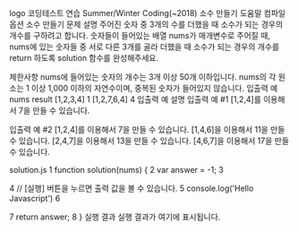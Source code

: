 logo
코딩테스트 연습
Summer/Winter Coding(~2018)
소수 만들기
도움말
컴파일 옵션
소수 만들기
문제 설명
주어진 숫자 중 3개의 수를 더했을 때 소수가 되는 경우의 개수를 구하려고 합니다. 숫자들이 들어있는 배열 nums가 매개변수로 주어질 때, nums에 있는 숫자들 중 서로 다른 3개를 골라 더했을 때 소수가 되는 경우의 개수를 return 하도록 solution 함수를 완성해주세요.

제한사항
nums에 들어있는 숫자의 개수는 3개 이상 50개 이하입니다.
nums의 각 원소는 1 이상 1,000 이하의 자연수이며, 중복된 숫자가 들어있지 않습니다.
입출력 예
nums	result
[1,2,3,4]	1
[1,2,7,6,4]	4
입출력 예 설명
입출력 예 #1
[1,2,4]를 이용해서 7을 만들 수 있습니다.

입출력 예 #2
[1,2,4]를 이용해서 7을 만들 수 있습니다.
[1,4,6]을 이용해서 11을 만들 수 있습니다.
[2,4,7]을 이용해서 13을 만들 수 있습니다.
[4,6,7]을 이용해서 17을 만들 수 있습니다.

solution.js
1
function solution(nums) {
2
    var answer = -1;
3
    
4
    // [실행] 버튼을 누르면 출력 값을 볼 수 있습니다.
5
    console.log('Hello Javascript')
6
    
7
    return answer;
8
}
실행 결과
실행 결과가 여기에 표시됩니다.